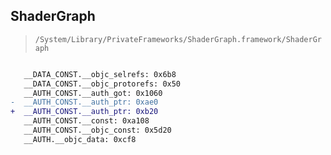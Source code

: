 ## ShaderGraph

> `/System/Library/PrivateFrameworks/ShaderGraph.framework/ShaderGraph`

```diff

   __DATA_CONST.__objc_selrefs: 0x6b8
   __DATA_CONST.__objc_protorefs: 0x50
   __AUTH_CONST.__auth_got: 0x1060
-  __AUTH_CONST.__auth_ptr: 0xae0
+  __AUTH_CONST.__auth_ptr: 0xb20
   __AUTH_CONST.__const: 0xa108
   __AUTH_CONST.__objc_const: 0x5d20
   __AUTH.__objc_data: 0xcf8

```
